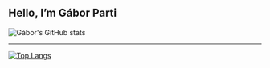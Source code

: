 ## Hello, I’m Gábor Parti
 
![Gábor's GitHub stats](https://github-readme-stats.vercel.app/api?username=partigabor&show_icons=true&theme=solarized-dark)
 
 
 
 
<!---
partigabor/partigabor is a ✨ special ✨ repository because its `README.md` (this file) appears on your GitHub profile.
You can click the Preview link to take a look at your changes.
--->

***

[![Top Langs](https://github-readme-stats.vercel.app/api/top-langs/?username=partigabor&layout=compact&hide=html,scss,javascript)](https://github.com/anuraghazra/github-readme-stats)
